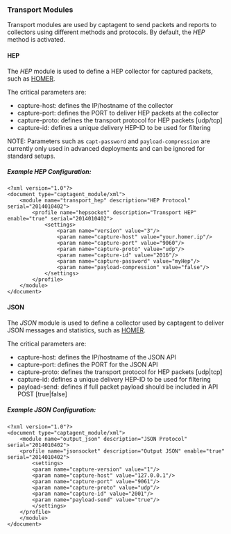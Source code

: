 ### Transport Modules
Transport modules are used by captagent to send packets and reports to collectors using different methods and protocols. By default, the *HEP* method is activated.

#### HEP
The *HEP* module is used to define a HEP collector for captured packets, such as [HOMER](http://github.com/sipcapture/homer/wiki).

The critical parameters are:

* capture-host: defines the IP/hostname of the collector
* capture-port: defines the PORT to deliver HEP packets at the collector
* capture-proto: defines the transport protocol for HEP packets [udp/tcp]
* capture-id: defines a unique delivery HEP-ID to be used for filtering

NOTE: Parameters such as ```capt-password``` and ```payload-compression``` are currently only used in advanced deployments and can be ignored for standard setups.

##### Example HEP Configuration:
```
<?xml version="1.0"?>
<document type="captagent_module/xml">
    <module name="transport_hep" description="HEP Protocol" serial="2014010402">
        <profile name="hepsocket" description="Transport HEP" enable="true" serial="2014010402">
            <settings>
                <param name="version" value="3"/>
                <param name="capture-host" value="your.homer.ip"/>
                <param name="capture-port" value="9060"/>
                <param name="capture-proto" value="udp"/>
                <param name="capture-id" value="2016"/>
                <param name="capture-password" value="myHep"/>
                <param name="payload-compression" value="false"/>
            </settings>
        </profile>
    </module>
</document>
```



#### JSON
The *JSON* module is used to define a collector used by captagent to deliver JSON messages and statistics, such as [HOMER](http://github.com/sipcapture/homer/wiki).

The critical parameters are:

* capture-host: defines the IP/hostname of the JSON API
* capture-port: defines the PORT for the JSON API
* capture-proto: defines the transport protocol for HEP packets [udp|tcp]
* capture-id: defines a unique delivery HEP-ID to be used for filtering
* payload-send: defines if full packet payload should be included in API POST [true|false]

##### Example JSON Configuration:

```
<?xml version="1.0"?>
<document type="captagent_module/xml">
    <module name="output_json" description="JSON Protocol" serial="2014010402">
	<profile name="jsonsocket" description="Output JSON" enable="true" serial="2014010402">
	    <settings>
		<param name="capture-version" value="1"/>
		<param name="capture-host" value="127.0.0.1"/>
		<param name="capture-port" value="9061"/>
		<param name="capture-proto" value="udp"/>
		<param name="capture-id" value="2001"/>
		<param name="payload-send" value="true"/>
	    </settings>
	</profile>
    </module>
</document>
```
